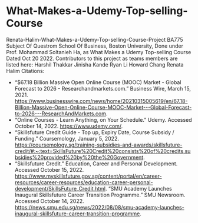 # What-Makes-a-Udemy-Top-selling-Course

Renata-Halim-What-Makes-a-Udemy-Top-selling-Course-Project
BA775 Subject Of Questrom School Of Business, Boston University, Done under Prof. Mohammad Soltanieh Ha, as What Makes a Udemy Top-selling Course Dated  Oct 20 2022.
Contributors to this project as teams members are listed here:
Harshil Thakkar
Jinisha Kande
Ryan Li
Howard Chang
Renata Halim
Citations: 
- “$67.18 Billion Massive Open Online Course (MOOC) Market - Global Forecast to 2026 - Researchandmarkets.com.” Business Wire, March 15, 2021. https://www.businesswire.com/news/home/20210315005619/en/67.18-Billion-Massive-Open-Online-Course-MOOC-Market---Global-Forecast-to-2026---ResearchAndMarkets.com.
- “Online Courses - Learn Anything, on Your Schedule.” Udemy. Accessed October 14, 2022. https://www.udemy.com/.
- “Skillsfuture Credit Guide - Top up, Expiry Date, Course Subsidy / Funding.” Coursemology, January 5, 2022. https://coursemology.sg/training-subsidies-and-awards/skillsfuture-credit/#:~:text=SkillsFuture%20Credit%20consists%20of%20credits,subsidies%20provided%20by%20the%20Government.
- “Skillsfuture Credit.” Education, Career and Personal Development. Accessed October 15, 2022. https://www.myskillsfuture.gov.sg/content/portal/en/career-resources/career-resources/education-career-personal-development/SkillsFuture_Credit.html.
“SMU Academy Launches Inaugural Skillsfuture Career Transition Programme.” SMU Newsroom. Accessed October 14, 2022. https://news.smu.edu.sg/news/2022/08/08/smu-academy-launches-inaugural-skillsfuture-career-transition-programme.
